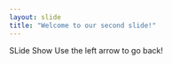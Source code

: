 ```yaml
---
layout: slide
title: "Welcome to our second slide!"
---
```

SLide Show
Use the left arrow to go back!
